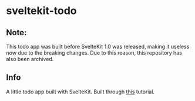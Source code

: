 # sveltekit-todo

## Note:

This todo app was built before SvelteKit 1.0 was released, making it useless now due to the breaking changes. Due to this reason, this repository has also been archived.

## Info

A little todo app built with SvelteKit. Built through [this](https://www.youtube.com/watch?v=OUzaUJ3gEug&t=8768s) tutorial.
